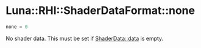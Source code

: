 # Luna::RHI::ShaderDataFormat::none

```c++
none = 0
```

No shader data. This must be set if [ShaderData::data](struct_luna_1_1_r_h_i_1_1_shader_data_1a9b247bb126c6cf7ab6a9bfe819327220.md) is empty. 

